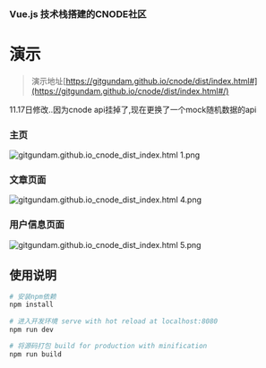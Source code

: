 ### Vue.js 技术栈搭建的CNODE社区
# 演示

>演示地址[https://gitgundam.github.io/cnode/dist/index.html#](https://gitgundam.github.io/cnode/dist/index.html#/)

11.17日修改..因为cnode api挂掉了,现在更换了一个mock随机数据的api

### 主页

![gitgundam.github.io_cnode_dist_index.html _1_.png](https://i.loli.net/2020/11/06/at4UCeTEh1m9VlA.png)

### 文章页面

![gitgundam.github.io_cnode_dist_index.html _4_.png](https://i.loli.net/2020/11/06/GRPidIMLgTkXSf2.png)

### 用户信息页面

![gitgundam.github.io_cnode_dist_index.html _5_.png](https://i.loli.net/2020/11/06/kydfj9TCFXulbqv.png)



## 使用说明

``` bash
# 安装npm依赖
npm install
 
# 进入开发环境 serve with hot reload at localhost:8080
npm run dev

# 将源码打包 build for production with minification
npm run build

```

